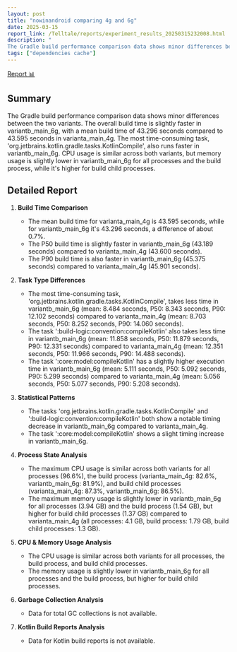 ```yaml
---
layout: post
title: "nowinandroid comparing 4g and 6g"
date: 2025-03-15
report_link: /Telltale/reports/experiment_results_20250315232008.html
description: " 
The Gradle build performance comparison data shows minor differences between the two variants. The overall build time is slightly faster in variantb_main_6g, with a mean build time of 43.296 seconds compared to 43.595 seconds in varianta_main_4g. The most time-consuming task, 'org.jetbrains.kotlin.gradle.tasks.KotlinCompile', also runs faster in variantb_main_6g. CPU usage is similar across both variants, but memory usage is slightly lower in variantb_main_6g for all processes and the build process, while it's higher for build child processes."
tags: ["dependencies cache"]
---
```

[Report 📊](../../reports/experiment_results_20250315232008.html)
## Summary
The Gradle build performance comparison data shows minor differences between the two variants. The overall build time is slightly faster in variantb_main_6g, with a mean build time of 43.296 seconds compared to 43.595 seconds in varianta_main_4g. The most time-consuming task, 'org.jetbrains.kotlin.gradle.tasks.KotlinCompile', also runs faster in variantb_main_6g. CPU usage is similar across both variants, but memory usage is slightly lower in variantb_main_6g for all processes and the build process, while it's higher for build child processes.

## Detailed Report

1. **Build Time Comparison**
   - The mean build time for varianta_main_4g is 43.595 seconds, while for variantb_main_6g it's 43.296 seconds, a difference of about 0.7%.
   - The P50 build time is slightly faster in variantb_main_6g (43.189 seconds) compared to varianta_main_4g (43.600 seconds).
   - The P90 build time is also faster in variantb_main_6g (45.375 seconds) compared to varianta_main_4g (45.901 seconds).

2. **Task Type Differences**
   - The most time-consuming task, 'org.jetbrains.kotlin.gradle.tasks.KotlinCompile', takes less time in variantb_main_6g (mean: 8.484 seconds, P50: 8.343 seconds, P90: 12.102 seconds) compared to varianta_main_4g (mean: 8.703 seconds, P50: 8.252 seconds, P90: 14.060 seconds).
   - The task ':build-logic:convention:compileKotlin' also takes less time in variantb_main_6g (mean: 11.858 seconds, P50: 11.879 seconds, P90: 12.331 seconds) compared to varianta_main_4g (mean: 12.351 seconds, P50: 11.966 seconds, P90: 14.488 seconds).
   - The task ':core:model:compileKotlin' has a slightly higher execution time in variantb_main_6g (mean: 5.111 seconds, P50: 5.092 seconds, P90: 5.299 seconds) compared to varianta_main_4g (mean: 5.056 seconds, P50: 5.077 seconds, P90: 5.208 seconds).

3. **Statistical Patterns**
   - The tasks 'org.jetbrains.kotlin.gradle.tasks.KotlinCompile' and ':build-logic:convention:compileKotlin' both show a notable timing decrease in variantb_main_6g compared to varianta_main_4g.
   - The task ':core:model:compileKotlin' shows a slight timing increase in variantb_main_6g.

4. **Process State Analysis**
   - The maximum CPU usage is similar across both variants for all processes (96.6%), the build process (varianta_main_4g: 82.6%, variantb_main_6g: 81.9%), and build child processes (varianta_main_4g: 87.3%, variantb_main_6g: 86.5%).
   - The maximum memory usage is slightly lower in variantb_main_6g for all processes (3.94 GB) and the build process (1.54 GB), but higher for build child processes (1.37 GB) compared to varianta_main_4g (all processes: 4.1 GB, build process: 1.79 GB, build child processes: 1.3 GB).

5. **CPU & Memory Usage Analysis**
   - The CPU usage is similar across both variants for all processes, the build process, and build child processes.
   - The memory usage is slightly lower in variantb_main_6g for all processes and the build process, but higher for build child processes.

6. **Garbage Collection Analysis**
   - Data for total GC collections is not available.

7. **Kotlin Build Reports Analysis**
   - Data for Kotlin build reports is not available.
